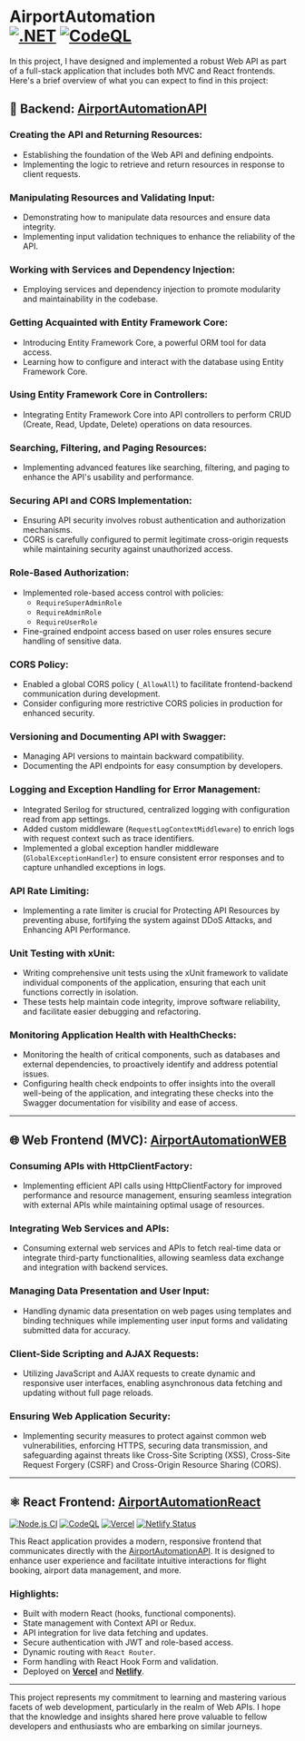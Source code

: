 
# AirportAutomation <br /> [![.NET](https://github.com/crni99/AirportAutomation/actions/workflows/dotnet.yml/badge.svg)](https://github.com/crni99/AirportAutomation/actions/workflows/dotnet.yml) [![CodeQL](https://github.com/crni99/AirportAutomation/actions/workflows/github-code-scanning/codeql/badge.svg)](https://github.com/crni99/AirportAutomation/actions/workflows/github-code-scanning/codeql)

In this project, I have designed and implemented a robust Web API as part of a full-stack application that includes both MVC and React frontends. Here's a brief overview of what you can expect to find in this project:

## 🔧 Backend: [AirportAutomationAPI](https://github.com/crni99/AirportAutomation/tree/main/AirportAutomation/Airport%D0%90utomationApi)

### Creating the API and Returning Resources:
- Establishing the foundation of the Web API and defining endpoints.
- Implementing the logic to retrieve and return resources in response to client requests.

### Manipulating Resources and Validating Input:
- Demonstrating how to manipulate data resources and ensure data integrity.
- Implementing input validation techniques to enhance the reliability of the API.

### Working with Services and Dependency Injection:
- Employing services and dependency injection to promote modularity and maintainability in the codebase.

### Getting Acquainted with Entity Framework Core:
- Introducing Entity Framework Core, a powerful ORM tool for data access.
- Learning how to configure and interact with the database using Entity Framework Core.

### Using Entity Framework Core in Controllers:
- Integrating Entity Framework Core into API controllers to perform CRUD (Create, Read, Update, Delete) operations on data resources.

### Searching, Filtering, and Paging Resources:
- Implementing advanced features like searching, filtering, and paging to enhance the API's usability and performance.

### Securing API and CORS Implementation:
- Ensuring API security involves robust authentication and authorization mechanisms.
- CORS is carefully configured to permit legitimate cross-origin requests while maintaining security against unauthorized access.

### Role-Based Authorization:
- Implemented role-based access control with policies:
  - `RequireSuperAdminRole`
  - `RequireAdminRole`
  - `RequireUserRole`
- Fine-grained endpoint access based on user roles ensures secure handling of sensitive data.

### CORS Policy:
- Enabled a global CORS policy (`_AllowAll`) to facilitate frontend-backend communication during development.
- Consider configuring more restrictive CORS policies in production for enhanced security.

### Versioning and Documenting API with Swagger:
- Managing API versions to maintain backward compatibility.
- Documenting the API endpoints for easy consumption by developers.

### Logging and Exception Handling for Error Management:
- Integrated Serilog for structured, centralized logging with configuration read from app settings.
- Added custom middleware (`RequestLogContextMiddleware`) to enrich logs with request context such as trace identifiers.
- Implemented a global exception handler middleware (`GlobalExceptionHandler`) to ensure consistent error responses and to capture unhandled exceptions in logs.

### API Rate Limiting:
- Implementing a rate limiter is crucial for Protecting API Resources by preventing abuse, fortifying the system against DDoS Attacks, and Enhancing API Performance.

### Unit Testing with xUnit: 
- Writing comprehensive unit tests using the xUnit framework to validate individual components of the application, ensuring that each unit functions correctly in isolation. 
- These tests help maintain code integrity, improve software reliability, and facilitate easier debugging and refactoring.

### Monitoring Application Health with HealthChecks:
- Monitoring the health of critical components, such as databases and external dependencies, to proactively identify and address potential issues.
- Configuring health check endpoints to offer insights into the overall well-being of the application, and integrating these checks into the Swagger documentation for visibility and ease of access.
___

## 🌐 Web Frontend (MVC): [AirportAutomationWEB](https://github.com/crni99/AirportAutomation/tree/main/AirportAutomation/AirportAutomationWeb)

### Consuming APIs with HttpClientFactory:
- Implementing efficient API calls using HttpClientFactory for improved performance and resource management, ensuring seamless integration with external APIs while maintaining optimal usage of resources.

### Integrating Web Services and APIs:
- Consuming external web services and APIs to fetch real-time data or integrate third-party functionalities, allowing seamless data exchange and integration with backend services.

### Managing Data Presentation and User Input:
- Handling dynamic data presentation on web pages using templates and binding techniques while implementing user input forms and validating submitted data for accuracy.

### Client-Side Scripting and AJAX Requests:
- Utilizing JavaScript and AJAX requests to create dynamic and responsive user interfaces, enabling asynchronous data fetching and updating without full page reloads.

### Ensuring Web Application Security:
- Implementing security measures to protect against common web vulnerabilities, enforcing HTTPS, securing data transmission, and safeguarding against threats like Cross-Site Scripting (XSS), Cross-Site Request Forgery (CSRF) and Cross-Origin Resource Sharing (CORS).
___

## ⚛️ React Frontend: [AirportAutomationReact](https://github.com/crni99/AirportAutomationReact)  
[![Node.js CI](https://github.com/crni99/AirportAutomationReact/actions/workflows/node.js.yml/badge.svg)](https://github.com/crni99/AirportAutomationReact/actions/workflows/node.js.yml)
[![CodeQL](https://github.com/crni99/AirportAutomationReact/actions/workflows/github-code-scanning/codeql/badge.svg)](https://github.com/crni99/AirportAutomationReact/actions/workflows/github-code-scanning/codeql)
[![Vercel](https://img.shields.io/badge/Vercel-Deploy-success?logo=vercel&logoColor=white)](https://airport-automation-react.vercel.app/)
[![Netlify Status](https://api.netlify.com/api/v1/badges/8a260e13-1391-41a7-b0f0-17fdfad59a40/deploy-status)](https://airport-automation-react.netlify.app/)

This React application provides a modern, responsive frontend that communicates directly with the [AirportAutomationAPI](https://github.com/crni99/AirportAutomation). It is designed to enhance user experience and facilitate intuitive interactions for flight booking, airport data management, and more.

### Highlights:
- Built with modern React (hooks, functional components).
- State management with Context API or Redux.
- API integration for live data fetching and updates.
- Secure authentication with JWT and role-based access.
- Dynamic routing with `React Router`.
- Form handling with React Hook Form and validation.
- Deployed on **[Vercel](https://airport-automation-react.vercel.app/)** and **[Netlify](https://airport-automation-react.netlify.app/)**.
___

This project represents my commitment to learning and mastering various facets of web development, particularly in the realm of Web APIs. I hope that the knowledge and insights shared here prove valuable to fellow developers and enthusiasts who are embarking on similar journeys.
